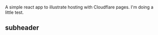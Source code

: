 A simple react app to illustrate hosting with Cloudflare pages.
I'm doing a little test.
## subheader